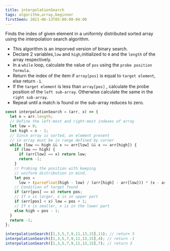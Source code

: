 ```yaml
---
title: interpolationSearch
tags: algorithm,array,beginner
firstSeen: 2021-06-13T05:00:00-04:00
---
```


Finds the index of given element in a uniformly distributed sorted array using the interpolation search algorithm.

- This algorithm is an imporved version of binary search.
- Declare 2 variables,`low` and `high`,initialized to `0` and the `length` of the array respectively.
- In a `while` loop, calculate the value of `pos` using the `probe position formula`.
- Return the index of the item if `array[pos]` is equal to `target element`, else return `-1`.
- If the `target element` is less than `array[pos]` , calculate the probe position of the `left sub-array`. Otherwise calculate the same in the `right sub-array`. 
- Repeat until a match is found or the sub-array reduces to zero.

```js
const interpolationSearch = (arr, x) => {
  let n = arr.length;
  // Define the left-most and right-most indexes of array
  let low = 0;
  let high = n - 1;
  // Since array is sorted, an element present
  // in array must be in range defined by corner
  while (low <= high && x >= arr[low] && x <= arr[high]) {
    if (low == high) {
      if (arr[low] == x) return low;
      return -1;
    }
    // Probing the position with keeping
    // uniform distribution in mind.
    let pos =
      low + (parseFloat(high - low) / (arr[high] - arr[low])) * (x - arr[low]);
    // Condition of target found
    if (arr[pos] == x) return pos;
    // If x is larger, x is in upper part
    if (arr[pos] < x) low = pos + 1;
    // If x is smaller, x is in the lower part
    else high = pos - 1;
  }
  return -1;
};
```

```js
interpolationSearch([1,3,5,7,9,11,13,15],11); // return 5
interpolationSearch([1,3,5,7,9,11,13,15],4); // return -1
interpolationSearch([1,3,5,7,9,11,13,15],7); // return 3
```